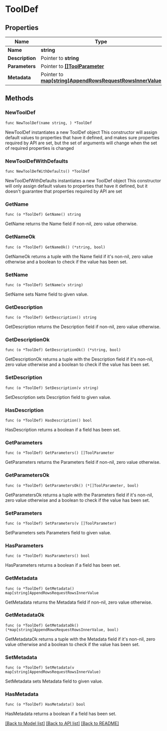 # ToolDef

## Properties

Name | Type | Description | Notes
------------ | ------------- | ------------- | -------------
**Name** | **string** |  | 
**Description** | Pointer to **string** |  | [optional] 
**Parameters** | Pointer to [**[]ToolParameter**](ToolParameter.md) |  | [optional] 
**Metadata** | Pointer to [**map[string]AppendRowsRequestRowsInnerValue**](AppendRowsRequestRowsInnerValue.md) |  | [optional] 

## Methods

### NewToolDef

`func NewToolDef(name string, ) *ToolDef`

NewToolDef instantiates a new ToolDef object
This constructor will assign default values to properties that have it defined,
and makes sure properties required by API are set, but the set of arguments
will change when the set of required properties is changed

### NewToolDefWithDefaults

`func NewToolDefWithDefaults() *ToolDef`

NewToolDefWithDefaults instantiates a new ToolDef object
This constructor will only assign default values to properties that have it defined,
but it doesn't guarantee that properties required by API are set

### GetName

`func (o *ToolDef) GetName() string`

GetName returns the Name field if non-nil, zero value otherwise.

### GetNameOk

`func (o *ToolDef) GetNameOk() (*string, bool)`

GetNameOk returns a tuple with the Name field if it's non-nil, zero value otherwise
and a boolean to check if the value has been set.

### SetName

`func (o *ToolDef) SetName(v string)`

SetName sets Name field to given value.


### GetDescription

`func (o *ToolDef) GetDescription() string`

GetDescription returns the Description field if non-nil, zero value otherwise.

### GetDescriptionOk

`func (o *ToolDef) GetDescriptionOk() (*string, bool)`

GetDescriptionOk returns a tuple with the Description field if it's non-nil, zero value otherwise
and a boolean to check if the value has been set.

### SetDescription

`func (o *ToolDef) SetDescription(v string)`

SetDescription sets Description field to given value.

### HasDescription

`func (o *ToolDef) HasDescription() bool`

HasDescription returns a boolean if a field has been set.

### GetParameters

`func (o *ToolDef) GetParameters() []ToolParameter`

GetParameters returns the Parameters field if non-nil, zero value otherwise.

### GetParametersOk

`func (o *ToolDef) GetParametersOk() (*[]ToolParameter, bool)`

GetParametersOk returns a tuple with the Parameters field if it's non-nil, zero value otherwise
and a boolean to check if the value has been set.

### SetParameters

`func (o *ToolDef) SetParameters(v []ToolParameter)`

SetParameters sets Parameters field to given value.

### HasParameters

`func (o *ToolDef) HasParameters() bool`

HasParameters returns a boolean if a field has been set.

### GetMetadata

`func (o *ToolDef) GetMetadata() map[string]AppendRowsRequestRowsInnerValue`

GetMetadata returns the Metadata field if non-nil, zero value otherwise.

### GetMetadataOk

`func (o *ToolDef) GetMetadataOk() (*map[string]AppendRowsRequestRowsInnerValue, bool)`

GetMetadataOk returns a tuple with the Metadata field if it's non-nil, zero value otherwise
and a boolean to check if the value has been set.

### SetMetadata

`func (o *ToolDef) SetMetadata(v map[string]AppendRowsRequestRowsInnerValue)`

SetMetadata sets Metadata field to given value.

### HasMetadata

`func (o *ToolDef) HasMetadata() bool`

HasMetadata returns a boolean if a field has been set.


[[Back to Model list]](../README.md#documentation-for-models) [[Back to API list]](../README.md#documentation-for-api-endpoints) [[Back to README]](../README.md)


